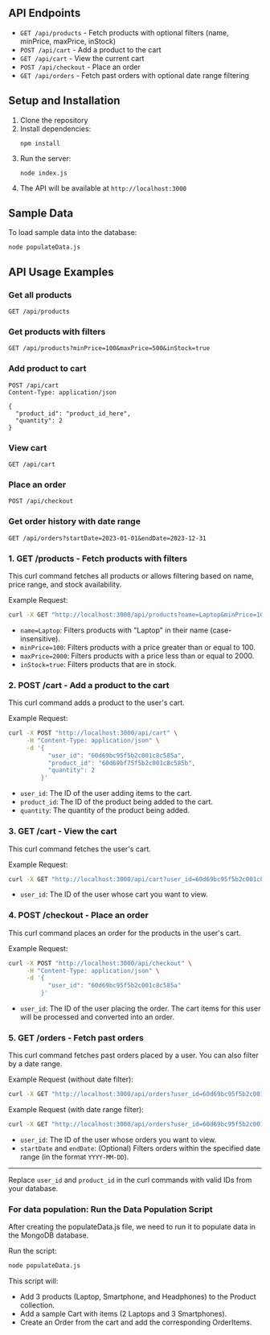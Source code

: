 
## API Endpoints

- `GET /api/products` - Fetch products with optional filters (name, minPrice, maxPrice, inStock)
- `POST /api/cart` - Add a product to the cart
- `GET /api/cart` - View the current cart
- `POST /api/checkout` - Place an order
- `GET /api/orders` - Fetch past orders with optional date range filtering

## Setup and Installation

1. Clone the repository
2. Install dependencies:
   ```
   npm install
   ```
3. Run the server:
   ```
   node index.js
   ```
4. The API will be available at `http://localhost:3000`

## Sample Data

To load sample data into the database:
```
node populateData.js
```

## API Usage Examples

### Get all products
```
GET /api/products
```

### Get products with filters
```
GET /api/products?minPrice=100&maxPrice=500&inStock=true
```

### Add product to cart
```
POST /api/cart
Content-Type: application/json

{
  "product_id": "product_id_here",
  "quantity": 2
}
```

### View cart
```
GET /api/cart
```

### Place an order
```
POST /api/checkout
```

### Get order history with date range
```
GET /api/orders?startDate=2023-01-01&endDate=2023-12-31
```

### 1. GET /products - Fetch products with filters

This curl command fetches all products or allows filtering based on name, price range, and stock availability.

Example Request:
```bash
curl -X GET "http://localhost:3000/api/products?name=Laptop&minPrice=100&maxPrice=2000&inStock=true"
```

- `name=Laptop`: Filters products with "Laptop" in their name (case-insensitive).
- `minPrice=100`: Filters products with a price greater than or equal to 100.
- `maxPrice=2000`: Filters products with a price less than or equal to 2000.
- `inStock=true`: Filters products that are in stock.

### 2. POST /cart - Add a product to the cart

This curl command adds a product to the user's cart.

Example Request:
```bash
curl -X POST "http://localhost:3000/api/cart" \
     -H "Content-Type: application/json" \
     -d '{
           "user_id": "60d69bc95f5b2c001c8c585a",
           "product_id": "60d69bf75f5b2c001c8c585b",
           "quantity": 2
         }'
```

- `user_id`: The ID of the user adding items to the cart.
- `product_id`: The ID of the product being added to the cart.
- `quantity`: The quantity of the product being added.

### 3. GET /cart - View the cart

This curl command fetches the user's cart.

Example Request:
```bash
curl -X GET "http://localhost:3000/api/cart?user_id=60d69bc95f5b2c001c8c585a"
```

- `user_id`: The ID of the user whose cart you want to view.

### 4. POST /checkout - Place an order

This curl command places an order for the products in the user's cart.

Example Request:
```bash
curl -X POST "http://localhost:3000/api/checkout" \
     -H "Content-Type: application/json" \
     -d '{
           "user_id": "60d69bc95f5b2c001c8c585a"
         }'
```

- `user_id`: The ID of the user placing the order. The cart items for this user will be processed and converted into an order.

### 5. GET /orders - Fetch past orders

This curl command fetches past orders placed by a user. You can also filter by a date range.

Example Request (without date filter):
```bash
curl -X GET "http://localhost:3000/api/orders?user_id=60d69bc95f5b2c001c8c585a"
```

Example Request (with date range filter):
```bash
curl -X GET "http://localhost:3000/api/orders?user_id=60d69bc95f5b2c001c8c585a&startDate=2023-01-01&endDate=2023-12-31"
```

- `user_id`: The ID of the user whose orders you want to view.
- `startDate` and `endDate`: (Optional) Filters orders within the specified date range (in the format `YYYY-MM-DD`).

---

Replace `user_id` and `product_id` in the curl commands with valid IDs from your database.

### For data population: Run the Data Population Script

After creating the populateData.js file, we need to run it to populate data in the MongoDB database.

Run the script:

```bash
node populateData.js
```

This script will:

- Add 3 products (Laptop, Smartphone, and Headphones) to the Product collection.
- Add a sample Cart with items (2 Laptops and 3 Smartphones).
- Create an Order from the cart and add the corresponding OrderItems.